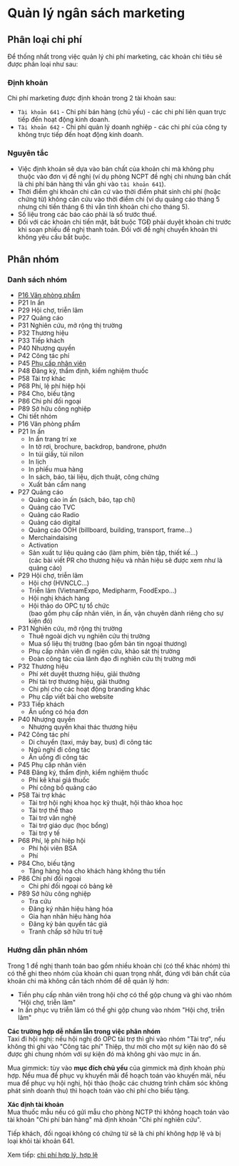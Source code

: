 # Quản lý ngân sách marketing

## Phân loại chi phí
Để thống nhất trong việc quản lý chi phí marketing, các khoản chi tiêu sẽ được phân loại như sau:

### Định khoản
Chi phí marketing được định khoản trong 2 tài khoản sau:
* `Tài khoản 641` - Chi phí bán hàng (chủ yếu) - các chi phí liên quan trực tiếp đến hoạt động kinh doanh.
* `Tài khoản 642` - Chi phí quản lý doanh nghiệp - các chi phí của công ty không trực tiếp đến hoạt động kinh doanh.

### Nguyên tắc
- Việc định khoản sẽ dựa vào bản chất của khoản chi mà không phụ thuộc vào đơn vị đề nghị (ví dụ phòng NCPT đề nghị chi nhưng bản chất là chi phí bán hàng thì vẫn ghi vào `tài khoản 641`).
- Thời điểm ghi khoản chi căn cứ vào thời điểm phát sinh chi phí (hoặc chứng từ) không căn cứu vào thời điểm chi (ví dụ quảng cáo tháng 5 nhưng chi tiền tháng 6 thì vẫn tính khoản chi cho tháng 5).
- Số liệu trong các báo cáo phải là số trước thuế.
- Đối với các khoản chi tiền mặt, bắt buộc TGĐ phải duyệt khoản chi trước khi soạn phiếu đề nghị thanh toán. Đối với đề nghị chuyển khoản thì không yêu cầu bắt buộc.

## Phân nhóm
### Danh sách nhóm
* [P16 Văn phòng phẩm](./stationery.md)
* P21 In ấn
* P29 Hội chợ, triễn lãm
* P27 Quảng cáo
* P31 Nghiên cứu, mở rộng thị trường
* P32 Thương hiệu
* P33 Tiếp khách
* P40 Nhượng quyền
* P42 Công tác phí
* P45 [Phụ cấp nhân viên](./internal.md)
* P48 Đăng ký, thẩm định, kiểm nghiệm thuốc
* P58 Tài trợ khác
* P68 Phí, lệ phí hiệp hội
* P84 Cho, biếu tặng
* P86 Chi phí đối ngoại
* P89 Sở hữu công nghiệp
* Chi tiết nhóm
* P16 Văn phòng phẩm
* P21 In ấn  
	- In ấn trang trí xe  
	- In tờ rơi, brochure, backdrop, bandrone, phướn  
	- In túi giấy, túi nilon  
	- In lịch  
	- In phiếu mua hàng  
	- In sách, báo, tài liệu, dịch thuật, công chứng  
	- Xuất bản cẩm nang  
* P27 Quảng cáo  
	- Quảng cáo in ấn (sách, báo, tạp chí)  
	- Quảng cáo TVC  
	- Quảng cáo Radio  
	- Quảng cáo digital  
	- Quảng cáo OOH (billboard, building, transport, frame...)
	- Merchaindaising  
	- Activation  
	- Sản xuất tư liệu quảng cáo (làm phim, biên tập, thiết kế...)  
(các bài viết PR cho thương hiệu và nhãn hiệu sẽ được xem như là quảng cáo)  
* P29 Hội chợ, triễn lãm  
	- Hội chợ (HVNCLC...)  
	- Triễn lãm (VietnamExpo, Medipharm, FoodExpo...)  
	- Hội nghị khách hàng  
	- Hội thảo do OPC tự tổ chức  
(bao gồm phụ cấp nhân viên, in ấn, vận chuyên dành riêng cho sự kiện đó)  
* P31 Nghiên cứu, mở rộng thị trường  
	- Thuê ngoài dịch vụ nghiên cứu thị trường  
	- Mua số liệu thị trường (bao gồm bản tin ngoại thương)
	- Phụ cấp nhân viên đi ngiên cứu, khảo sát thị trường  
	- Đoàn công tác của lãnh đạo đi nghiên cứu thị trường mới  
* P32 Thương hiệu  
	- Phí xét duyệt thương hiệu, giải thưởng  
	- Phí tài trợ thương hiệu, giải thưởng  
	- Chi phí cho các hoạt động branding khác  
	- Phụ cấp viết bài cho website  
* P33 Tiếp khách  
	- Ăn uống có hóa đơn
* P40 Nhượng quyền  
	- Nhượng quyền khai thác thương hiệu
* P42 Công tác phí  
	- Di chuyển (taxi, máy bay, bus) đi công tác  
	- Ngủ nghỉ đi công tác  
	- Ăn uống đi công tác  
* P45 Phụ cấp nhân viên
* P48 Đăng ký, thẩm định, kiểm nghiệm thuốc  
	- Phí kê khai giá thuốc  
	- Phí công bố quảng cáo  
* P58 Tài trợ khác  
	- Tài trợ hội nghị khoa học kỹ thuật, hội thảo khoa học  
	- Tài trợ thể thao  
	- Tài trợ văn nghệ  
	- Tài trợ giáo dục (học bổng)  
	- Tài trợ y tế  
* P68 Phí, lệ phí hiệp hội
	- Phí hội viên BSA  
	- Phí 
* P84 Cho, biếu tặng  
	- Tặng hàng hóa cho khách hàng không thu tiền
* P86 Chi phí đối ngoại  
	- Chi phí đối ngoại có bảng kê
* P89 Sở hữu công nghiệp  
	- Tra cứu  
	- Đăng ký nhãn hiệu hàng hóa  
	- Gia hạn nhãn hiệu hàng hóa  
	- Đăng ký bản quyền tác giả  
	- Tranh chấp sở hữu trí tuệ  

### Hướng dẫn phân nhóm
Trong 1 đề nghị thanh toán bao gồm nhiều khoản chi (có thể khác nhóm) thì có thể ghi theo nhóm của khoản chi quan trọng nhất, đúng với bản chất của khoản chi mà không cần tách nhóm để dễ quản lý hơn:
* Tiền phụ cấp nhân viên trong hội chợ có thể gộp chung và ghi vào nhóm "Hội chợ, triễn lãm"
* In ấn phục vụ triễn lãm có thể ghi gộp chung vào nhóm "Hội chợ, triễn lãm"


**Các trường hợp dễ nhầm lẫn trong việc phân nhóm**  
Taxi đi hội nghị: nếu hội nghị đó OPC tài trợ thì ghi vào nhóm "Tài trợ", nếu không thì ghi vào "Công tác phí"
Thiệp, thư mời cho một sự kiện nào đó sẽ được ghi chung nhóm với sự kiện đó mà không ghi vào mực in ấn.

Mua gimmick: tùy vào **mục đích chủ yếu** của gimmick mà định khoản phù hợp. Nếu mua để phục vụ khuyến mãi để hoạch toán vào khuyến mãi, nếu mua để phục vụ hội nghị, hội thảo (hoặc các chương trình chăm sóc không phát sinh doanh thu) thì hoạch toán vào chi phí cho biếu tặng.


**Xác định tài khoản**  
Mua thuốc mẫu nếu có gửi mẫu cho phòng NCTP thì không hoạch toán vào tài khoản "Chi phí bán hàng" mà định khoản "Chi phí nghiên cứu".

Tiếp khách, đối ngoại không có chứng từ sẽ là chi phí không hợp lệ và bị loại khỏi tài khoản 641.

Xem tiếp: [chi phí hợp lý, hợp lệ](./eligible.md)
